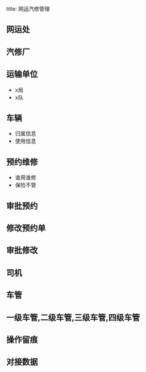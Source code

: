 title: 网运汽修管理

## 网运处

## 汽修厂

## 运输单位
- x局
- x队

## 车辆
- 归属信息
- 使用信息

## 预约维修
- 谁用谁修
- 保险不管

## 审批预约

## 修改预约单

## 审批修改

## 司机

## 车管

## 一级车管,二级车管,三级车管,四级车管

## 操作留痕

## 对接数据
